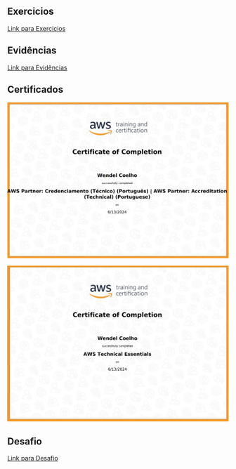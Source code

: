 ## Exercicios

[Link para Exercicios](https://github.com/WendeldsCoelho/Programa-De-Bolsas-Compass-Uol/tree/main/Sprint4/Exercicios)

## Evidências

[Link para Evidências](https://github.com/WendeldsCoelho/Programa-De-Bolsas-Compass-Uol/tree/main/Sprint4/Evid%C3%AAncias)

## Certificados

![AWS Credenciamento Técnico](https://github.com/WendeldsCoelho/Programa-De-Bolsas-Compass-Uol/blob/main/assets/img/Sprint%204/Certificados/AWS%20PARTNER%20CREDENCIAMENTO(TECNICO).jpeg?raw=true)

![AWS TECHNICAL ESSENTIALS](https://github.com/WendeldsCoelho/Programa-De-Bolsas-Compass-Uol/blob/main/assets/img/Sprint%204/Certificados/AWS%20TECHNICAL%20ESSENTIALS.jpeg?raw=true)

## Desafio

[Link para Desafio](https://github.com/WendeldsCoelho/Programa-De-Bolsas-Compass-Uol/tree/main/Sprint4/Desafio)
